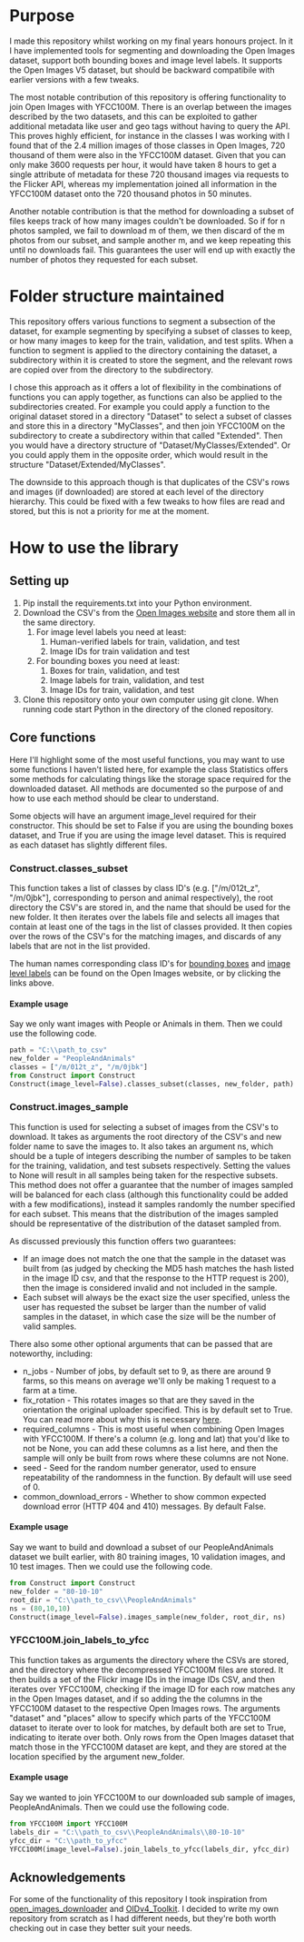 # Purpose
I made this repository whilst working on my final years honours project. In it I have implemented tools for segmenting 
and downloading the Open Images dataset, support both bounding boxes and image level labels. It supports the Open Images 
V5 dataset, but should be backward compatibile with earlier versions with a few tweaks.

The most notable contribution of this repository is offering functionality to join Open Images with YFCC100M. There is an overlap between the images described by the two datasets, and this can be exploited to gather additional metadata like user and geo tags without 
having to query the API. This proves highly efficient, for instance in the classes I was working with I found that of the 
2.4 million images of those classes in Open Images, 720 thousand of them were also in the YFCC100M dataset. Given that
you can only make 3600 requests per hour, it would have taken 8 hours to get a single attribute of metadata for these 720 thousand
images via requests to the Flicker API, whereas my implementation joined all information in the YFCC100M dataset onto the
 720 thousand photos in 50 minutes.
 
Another notable contribution is that the method for downloading a subset of files keeps track of how many images couldn't be downloaded.
So if for n photos sampled, we fail to download m of them, we then discard of the m photos from our subset, and sample another m, and we
keep repeating this until no downloads fail. This guarantees the user will end up with exactly the number of photos they requested for each
subset.

# Folder structure maintained

This repository offers various functions to segment a subsection of the dataset, for example segmenting by specifying 
a subset of classes to keep, or how many images to keep for the train, validation, and test splits. When a function to segment is 
applied to the directory containing the dataset, a subdirectory within it is created to store the segment, and the 
relevant rows are copied over from the directory to the subdirectory.

I chose this approach as it offers a lot of flexibility in the combinations of functions you can apply together, as 
functions can also be applied to the subdirectories created. For example you could apply a function to the original
dataset stored in a directory "Dataset" to select a subset of classes and store this in a directory "MyClasses", and then
join YFCC100M on the subdirectory to create a subdirectory within that called "Extended". Then you would have a directory
 structure of "Dataset/MyClasses/Extended". Or you could apply them in the opposite order, which would result in the 
 structure "Dataset/Extended/MyClasses".

The downside to this approach though is that duplicates of the CSV's rows and images (if downloaded) are stored at each
level of the directory hierarchy. This could be fixed with a few tweaks to how files are read and stored, but this is not
a priority for me at the moment.

# How to use the library

## Setting up

1. Pip install the requirements.txt into your Python environment.
2. Download the CSV's from the [Open Images website](https://storage.googleapis.com/openimages/web/download.html) and 
store them all in the same directory.
    1. For image level labels you need at least:
        1. Human-verified labels for train, validation, and test
        2. Image IDs for train validation and test
    2. For bounding boxes you need at least:
        1. Boxes for train, validation, and test
        2. Image labels for train, validation, and test
        3. Image IDs for train, validation, and test
3. Clone this repository onto your own computer using git clone. When running code start Python in the directory
of the cloned repository.

## Core functions

Here I'll highlight some of the most useful functions, you may want to use some functions I haven't listed here, for
example the class Statistics offers some methods for calculating things like the storage space required for the 
downloaded dataset. All methods are documented so the purpose of and how to use each method should be clear to 
understand.

Some objects will have an argument image_level required for their constructor. This should be set to False if you are
using the bounding boxes dataset, and True if you are using the image level dataset. This is required as each dataset
has slightly different files.

### Construct.classes_subset

This function takes a list of classes by class ID's (e.g. ["/m/012t_z", "/m/0jbk"], corresponding to person and animal
respectively), the root directory the CSV's are stored in, and the name that should be used for the new folder. It then
iterates over the labels file and selects all images that contain at least one of the tags in the list of classes 
provided. It then copies over the rows of the CSV's for the matching images, and discards of any labels that are not in
the list provided. 

The human names corresponding class ID's for 
[bounding boxes](https://storage.googleapis.com/openimages/v5/class-descriptions-boxable.csv) and
[image level labels](https://storage.googleapis.com/openimages/v5/class-descriptions.csv) can be found on the Open 
Images website, or by clicking the links above.

#### Example usage

Say we only want images with People or Animals in them. Then we could use the following code.

```python
path = "C:\\path_to_csv"
new_folder = "PeopleAndAnimals"
classes = ["/m/012t_z", "/m/0jbk"]
from Construct import Construct
Construct(image_level=False).classes_subset(classes, new_folder, path)
```

### Construct.images_sample

This function is used for selecting a subset of images from the CSV's to download. It takes as arguments the root
directory of the CSV's and new folder name to save the images to. It also takes an argument ns, which should be a tuple
of integers describing the number of samples to be taken for the training, validation, and test subsets respectively. 
Setting the values to None will result in all samples being taken for the respective subsets. This method does not offer
a guarantee that the number of images sampled will be balanced for each class (although this functionality could be 
added with a few modifications), instead it samples randomly the number specified for each subset. This means that the
distribution of the images sampled should be representative of the distribution of the dataset sampled from.

As discussed previously this function offers two guarantees:
* If an image does not match the one that the sample in the dataset was built from (as judged by checking the MD5 hash
matches the hash listed in the image ID csv, and that the response to the HTTP request is 200), then the image is
considered invalid and not included in the sample.
* Each subset will always be the exact size the user specified, unless the user has requested the subset be larger than
the number of valid samples in the dataset, in which case the size will be the number of valid samples.

There also some other optional arguments that can be passed that are noteworthy, including:

* n_jobs - Number of jobs, by default set to 9, as there are around 9 farms, so this means on average we'll only be 
making 1 request to a farm at a time.
* fix_rotation - This rotates images so that are they saved in the orientation the original uploader specified. This is
by default set to True. You can read more about why this is necessary 
[here](https://storage.googleapis.com/openimages/web/2018-05-17-rotation-information.html).
* required_columns - This is most useful when combining Open Images with YFCC100M. If there's a column (e.g. long and 
lat) that you'd like to not be None, you can add these columns as a list here, and then the sample will only be built
from rows where these columns are not None.
* seed - Seed for the random number generator, used to ensure repeatability of the randomness in the function. By default
 will use seed of 0.
* common_download_errors - Whether to show common expected download error (HTTP 404 and 410) messages. By default False.


 
#### Example usage

Say we want to build and download a subset of our PeopleAndAnimals dataset we built earlier, with 80 training
images, 10 validation images, and 10 test images. Then we could use the following code.

```python
from Construct import Construct
new_folder = "80-10-10"
root_dir = "C:\\path_to_csv\\PeopleAndAnimals"
ns = (80,10,10)
Construct(image_level=False).images_sample(new_folder, root_dir, ns)
```

### YFCC100M.join_labels_to_yfcc

This function takes as arguments the directory where the CSVs are stored, and the directory where the decompressed 
YFCC100M files are stored. It then builds a set of the Flickr image IDs in the image IDs CSV, and then iterates over 
YFCC100M, checking if the image ID for each row matches any in the Open Images dataset, and if so adding the the columns
in the YFCC100M dataset to the respective Open Images rows. The arguments "dataset" and "places" allow to specify which
parts of the YFCC100M dataset to iterate over to look for matches, by default both are set to True, indicating to 
iterate over both. Only rows from the Open Images dataset that match those in the YFCC100M dataset are kept, and they
are stored at the location specified by the argument new_folder.

#### Example usage

Say we wanted to join YFCC100M to our downloaded sub sample of images, PeopleAndAnimals. Then we could use the following
code.

```python
from YFCC100M import YFCC100M
labels_dir = "C:\\path_to_csv\\PeopleAndAnimals\\80-10-10"
yfcc_dir = "C:\\path_to_yfcc"
YFCC100M(image_level=False).join_labels_to_yfcc(labels_dir, yfcc_dir)
```

## Acknowledgements

For some of the functionality of this repository I took inspiration from 
[open_images_downloader](https://github.com/dnuffer/open_images_downloader) and
[OIDv4_Toolkit](https://github.com/EscVM/OIDv4_ToolKit). I decided to write my own repository from scratch as I had 
different needs, but they're both worth checking out in case they better suit your needs.
